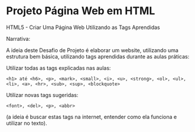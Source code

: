 # Projeto Página Web em HTML
HTML5 - Criar Uma Página Web Utilizando as Tags Aprendidas

Narrativa:
 
A ideia deste Desafio de Projeto é elaborar um website, utilizando uma estrutura bem básica, utilizando tags aprendidas durante as aulas práticas:
 
Utilizar todas as tags explicadas nas aulas: 
```
<h1> até <h6>, <p>, <mark>, <small>, <i>, <u>, <strong>, <ol>, <ul>, <li>, <a>, <hr>, <sub>, <sup>, <blockquote>
```
Utilizar novas tags sugeridas: 
```
<font>, <del>, <p>, <abbr> 
```
(a ideia é buscar estas tags na internet, entender como ela funciona e utilizar no texto).